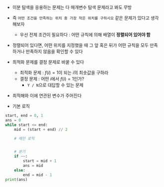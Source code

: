 - 이분 탐색을 응용하는 문제는 다 매개변수 탐색 문제라고 봐도 무방

- 즉 `어떤 조건을 만족하는 위치 중 가장 작은 위치를 구하시오` 같은 문제가 있다고 생각해보자
	- 우선 전제 조건이 필요하다 : 어떤 규칙에 의해 배열이 **정렬되어 있어야 함**
- 정렬되어 있다면, 어떤 위치를 지정했을 때 그 앞 혹은 뒤가 어떤 규칙을 모두 만족하거나 만족하지 않음을 확인할 수 있다

- 최적화 문제를 결정 문제로 바꿀 수 있다
	- 최적화 문제 : $f(i) = 1$이 되는 $i$의 최솟값을 구하라
	- 결정 문제 : 어떤 $i$에서 $f(i) = 1$인가?
		- `Y / N`으로 대답할 수 있는 문제

- 최적해와 이에 연관된 변수가 주어진다
- 기본 로직 
```python
start, end = 0, 1
ans = 0
while start <= end:
	mid = (start + end) // 2

	# 메인 로직


	# 분기 
	if ~~:
		start = mid + 1
		ans = mid
	else:
		end = mid - 1
print(ans)
```